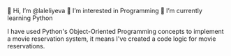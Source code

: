 👋 Hi, I’m @laleliyeva
👀 I’m interested in Programming
🌱 I’m currently learning Python

I have used Python's Object-Oriented Programming 
concepts to implement a movie reservation system, it 
means I've created a code logic for movie 
reservations.
